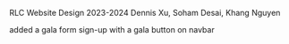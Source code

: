 RLC Website Design 2023-2024
Dennis Xu, Soham Desai, Khang Nguyen

added a gala form sign-up with a gala button on navbar
